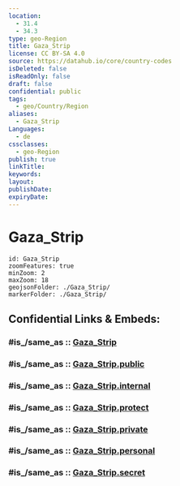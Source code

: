 ```yaml
---
location:
  - 31.4
  - 34.3
type: geo-Region
title: Gaza_Strip
license: CC BY-SA 4.0
source: https://datahub.io/core/country-codes
isDeleted: false
isReadOnly: false
draft: false
confidential: public
tags:
  - geo/Country/Region
aliases:
  - Gaza_Strip
Languages:
  - de
cssclasses:
  - geo-Region
publish: true
linkTitle:
keywords:
layout:
publishDate:
expiryDate:
---
```


# Gaza_Strip

```leaflet
id: Gaza_Strip
zoomFeatures: true 
minZoom: 2 
maxZoom: 18
geojsonFolder: ./Gaza_Strip/
markerFolder: ./Gaza_Strip/
```


## Confidential Links & Embeds: 

### #is_/same_as :: [Gaza_Strip](/_Standards/Earth/Continent/Asia/Asia~West/Israel/Districts~Israel/Gaza_Strip.md) 

### #is_/same_as :: [Gaza_Strip.public](/_public/Earth/Continent/Asia/Asia~West/Israel/Districts~Israel/Gaza_Strip.public.md) 

### #is_/same_as :: [Gaza_Strip.internal](/_internal/Earth/Continent/Asia/Asia~West/Israel/Districts~Israel/Gaza_Strip.internal.md) 

### #is_/same_as :: [Gaza_Strip.protect](/_protect/Earth/Continent/Asia/Asia~West/Israel/Districts~Israel/Gaza_Strip.protect.md) 

### #is_/same_as :: [Gaza_Strip.private](/_private/Earth/Continent/Asia/Asia~West/Israel/Districts~Israel/Gaza_Strip.private.md) 

### #is_/same_as :: [Gaza_Strip.personal](/_personal/Earth/Continent/Asia/Asia~West/Israel/Districts~Israel/Gaza_Strip.personal.md) 

### #is_/same_as :: [Gaza_Strip.secret](/_secret/Earth/Continent/Asia/Asia~West/Israel/Districts~Israel/Gaza_Strip.secret.md)

